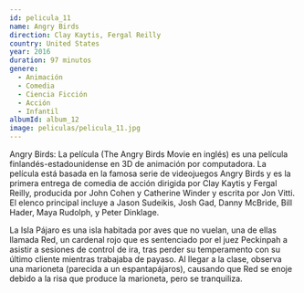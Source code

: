 ```yaml
---
id: pelicula_11
name: Angry Birds
direction: Clay Kaytis, Fergal Reilly
country: United States
year: 2016
duration: 97 minutos
genere:
  - Animación
  - Comedia
  - Ciencia Ficción
  - Acción
  - Infantil
albumId: album_12
image: peliculas/pelicula_11.jpg
---
```


Angry Birds: La película (The Angry Birds Movie en inglés) es una película finlandés-estadounidense en 3D de animación por computadora. La película está basada en la famosa serie de videojuegos Angry Birds y es la primera entrega de comedia de acción dirigida por Clay Kaytis y Fergal Reilly,​ producida por John Cohen y Catherine Winder y escrita por Jon Vitti.​ El elenco principal incluye a Jason Sudeikis, Josh Gad, Danny McBride, Bill Hader, Maya Rudolph, y Peter Dinklage.

La Isla Pájaro es una isla habitada por aves que no vuelan, una de ellas llamada Red, un cardenal rojo que es sentenciado por el juez Peckinpah a asistir a sesiones de control de ira, tras perder su temperamento con su último cliente mientras trabajaba de payaso. Al llegar a la clase, observa una marioneta (parecida a un espantapájaros), causando que Red se enoje debido a la risa que produce la marioneta, pero se tranquiliza.